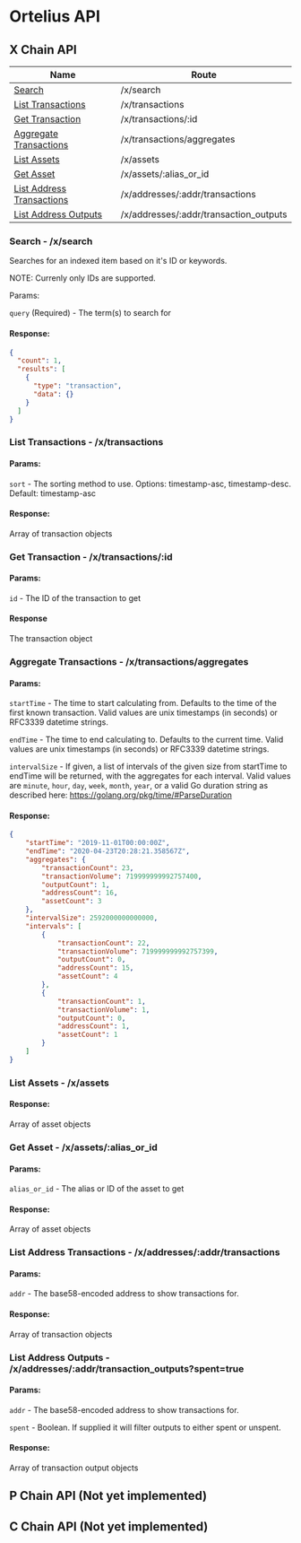 # Ortelius API

## X Chain API

| Name                      | Route                                  |
|---------------------------|----------------------------------------|
| [Search](#search---xsearch)                    | /x/search                              |
| [List Transactions](#list-transactions---xtransactions)         | /x/transactions                        |
| [Get Transaction](#get-transaction---xtransactionsid)           | /x/transactions/:id                    |
| [Aggregate Transactions](#aggregate-transactions---xtransactionsaggregates)    | /x/transactions/aggregates             |
| [List Assets](#list-assets---xassets)               | /x/assets                              |
| [Get Asset](#get-asset---xassetsalias_or_id)                 | /x/assets/:alias_or_id                 |
| [List Address Transactions](#list-address-transactions---xaddressesaddrtransactions) | /x/addresses/:addr/transactions        |
| [List Address Outputs](#list-address-outputs---xaddressesaddrtransaction_outputsspenttrue)      | /x/addresses/:addr/transaction_outputs |

### Search - /x/search

Searches for an indexed item based on it's ID or keywords.

NOTE: Currenly only IDs are supported.

Params:

`query` (Required) - The term(s) to search for

#### Response:

```json
{
  "count": 1,
  "results": [
    {
      "type": "transaction",
      "data": {}
    }
  ]
}
```

### List Transactions - /x/transactions

#### Params:

`sort` - The sorting method to use. Options: timestamp-asc, timestamp-desc. Default: timestamp-asc

#### Response:

Array of transaction objects

### Get Transaction - /x/transactions/:id

#### Params:

`id` - The ID of the transaction to get

#### Response

The transaction object

### Aggregate Transactions - /x/transactions/aggregates

#### Params:

`startTime` - The time to start calculating from. Defaults to the time of the first known transaction. Valid values are unix timestamps (in seconds) or RFC3339 datetime strings.

`endTime` - The time to end calculating to. Defaults to the current time. Valid values are unix timestamps (in seconds) or RFC3339 datetime strings.

`intervalSize` - If given, a list of intervals of the given size from startTime to endTime will be returned, with the aggregates for each interval. Valid values are `minute`, `hour`, `day`, `week`, `month`, `year`, or a valid Go duration string as described here: https://golang.org/pkg/time/#ParseDuration 

#### Response:

```json
{
    "startTime": "2019-11-01T00:00:00Z",
    "endTime": "2020-04-23T20:28:21.358567Z",
    "aggregates": {
        "transactionCount": 23,
        "transactionVolume": 719999999992757400,
        "outputCount": 1,
        "addressCount": 16,
        "assetCount": 3
    },
    "intervalSize": 2592000000000000,
    "intervals": [
        {
            "transactionCount": 22,
            "transactionVolume": 719999999992757399,
            "outputCount": 0,
            "addressCount": 15,
            "assetCount": 4
        },
        {
            "transactionCount": 1,
            "transactionVolume": 1,
            "outputCount": 0,
            "addressCount": 1,
            "assetCount": 1
        }
    ]
}
```

### List Assets - /x/assets

#### Response:

Array of asset objects

### Get Asset - /x/assets/:alias_or_id

#### Params:

`alias_or_id` - The alias or ID of the asset to get

#### Response:

Array of asset objects

### List Address Transactions - /x/addresses/:addr/transactions

#### Params:

`addr` - The base58-encoded address to show transactions for.

#### Response:

Array of transaction objects

### List Address Outputs - /x/addresses/:addr/transaction_outputs?spent=true

#### Params:

`addr` - The base58-encoded address to show transactions for.

`spent` - Boolean. If supplied it will filter outputs to either spent or unspent.

#### Response:

Array of transaction output objects

## P Chain API (Not yet implemented)

## C Chain API (Not yet implemented)
